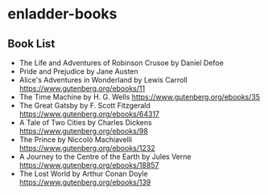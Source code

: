 # enladder-books

## Book List

- The Life and Adventures of Robinson Crusoe by Daniel Defoe
- Pride and Prejudice by Jane Austen
- Alice's Adventures in Wonderland by Lewis Carroll https://www.gutenberg.org/ebooks/11
- The Time Machine by H. G. Wells https://www.gutenberg.org/ebooks/35
- The Great Gatsby by F. Scott Fitzgerald https://www.gutenberg.org/ebooks/64317
- A Tale of Two Cities by Charles Dickens https://www.gutenberg.org/ebooks/98
- The Prince by Niccolò Machiavelli https://www.gutenberg.org/ebooks/1232
- A Journey to the Centre of the Earth by Jules Verne https://www.gutenberg.org/ebooks/18857
- The Lost World by Arthur Conan Doyle https://www.gutenberg.org/ebooks/139
